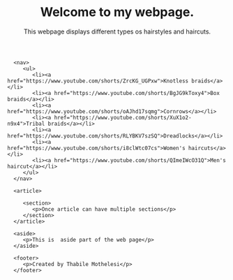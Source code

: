 <html>  
   <head> 
      <meta charset = "utf-8"> 
      <title>...</title> 
   </head> 
  
   <body> 
      <header role = "banner"> 
         <h1>Welcome to my webpage.</h1> 
         <p>This webpage displays different types os hairstyles and haircuts.</p> 
      </header> 
   
      <nav> 
         <ul> 
            <li><a href="https://www.youtube.com/shorts/ZrcKG_UGPxw">Knotless braids</a></li> 
            <li><a href="https://www.youtube.com/shorts/BgJG9kToxy4">Box braids</a></li> 
            <li><a href="https://www.youtube.com/shorts/oAJhd17sqmg">Cornrows</a></li> 
            <li><a href="https://www.youtube.com/shorts/XuX1o2-n9x4">Tribal braids</a></li>
            <li><a href="https://www.youtube.com/shorts/RLYBKV7szSQ">Dreadlocks</a></li>
            <li><a href="https://www.youtube.com/shorts/i8clWtc07cs">Women's haircuts</a></li>
            <li><a href="https://www.youtube.com/shorts/QImeIWcO31Q">Men's haircut</a></li>
         </ul> 
      </nav> 
   
      <article> 
      
         <section> 
            <p>Once article can have multiple sections</p>
         </section> 
      </article> 
   
      <aside> 
         <p>This is  aside part of the web page</p> 
      </aside> 
   
      <footer> 
         <p>Created by Thabile Mothelesi</p> 
      </footer> 
   
   </body> 
</html> 
